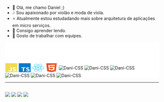 - 👋 Olá, me chamo Daniel ;) 
- :notes: Sou apaixonado por violão e moda de viola.
- :star: Atualmente estou estudadando mais sobre arquitetura de aplicações em micro serviços.
- :brain: Consigo aprender lendo.
- :art: Gosto de trabalhar com equipes.

<div style="display: inline_block background-color: #fff; background-color: #fff"><br>
<div style="color: #fff; background-color: #fff">Algumas das tecnologias que trabalho ou que pelo menos já trabalhei no meu dia a dia :alien: </div>
<br/>
  <img align="center" alt="Dani-Js" height="30" width="40" src="https://raw.githubusercontent.com/devicons/devicon/master/icons/javascript/javascript-plain.svg">
  <img align="center" alt="Dani-Ts" height="30" width="40" src="https://raw.githubusercontent.com/devicons/devicon/master/icons/typescript/typescript-plain.svg">
  <img align="center" alt="Dani-React" height="30" width="40" src="https://raw.githubusercontent.com/devicons/devicon/master/icons/react/react-original.svg">
  <img align="center" alt="Dani-HTML" height="30" width="40" src="https://raw.githubusercontent.com/devicons/devicon/master/icons/html5/html5-original.svg">
  <img align="center" alt="Dani-CSS" height="30" width="40" src="https://www.svgrepo.com/show/452185/css-3.svg">
  <img align="center" alt="Dani-CSS" height="30" width="40" src="https://www.svgrepo.com/show/452242/jquery.svg">
  <img align="center" alt="Dani-CSS" height="30" width="40" src="https://www.svgrepo.com/show/452054/linux.svg">
  <img align="center" alt="Dani-CSS" height="30" width="40" src="https://www.svgrepo.com/show/303425/codeigniter-logo.svg">
  <img align="center" alt="Dani-CSS" height="30" width="40" src="https://www.svgrepo.com/show/353423/arduino.svg">
  <img align="center" alt="Dani-CSS" height="30"  width="40" src="https://i.postimg.cc/zBRMm0gn/laravel.png">

</div>
<hr>
<div> 
<br/>
  <a href="#" target="_blank"><img src="https://img.shields.io/badge/YouTube-FF0000?style=for-the-badge&logo=youtube&logoColor=white" target="_blank"></a>
  <a href="" target="_blank"><img src="https://img.shields.io/badge/-Instagram-%23E4405F?style=for-the-badge&logo=instagram&logoColor=white" target="_blank"></a>
  <a href = "nielferas@gmail.com"><img src="https://img.shields.io/badge/-Gmail-%23333?style=for-the-badge&logo=gmail&logoColor=white" target="_blank"></a>
  <a href="linkedin.com/in/daniel-rocha-a19124208" target="_blank"><img src="https://img.shields.io/badge/-LinkedIn-%230077B5?style=for-the-badge&logo=linkedin&logoColor=white" target="_blank"></a> 
